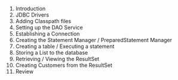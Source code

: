 1. Introduction
2. JDBC Drivers
3. Adding Classpath files
4. Setting up the DAO Service
5. Establishing a Connection
6. Creating the Statement Manager / PreparedStatement Manager
7. Creating a table / Executing a statement
8. Storing a List<Customer> to the database
9. Retrieving / Viewing the ResultSet
10. Creating Customers from the ResultSet
11. Review